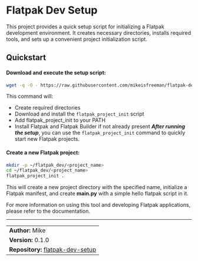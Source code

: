 # Flatpak Dev Setup


This project provides a quick setup script for initializing a Flatpak development environment. It creates necessary directories, installs required tools, and sets up a convenient project initialization script.

## Quickstart
#### Download and execute the setup script:
```bash
wget -q -O - https://raw.githubusercontent.com/mikeisfreeman/flatpak-dev-setup/refs/heads/main/setup.sh | bash
```

This command will:
- Create required directories
- Download and install the ```flatpak_project_init``` script
- Add flatpak_project_init to your PATH
- Install Flatpak and Flatpak Builder if not already present
_**After running the setup**_, you can use the ```flatpak_project_init``` command to quickly start new Flatpak projects.

#### Create a new Flatpak project:
```bash
mkdir -p ~/flatpak_dev/<project_name>
cd ~/flatpak_dev/<project_name>
flatpak_project_init .
```

This will create a new project directory with the specified name, initialize a Flatpak manifest, and create **main&period;py** with a simple hello flatpak script in it.

For more information on using this tool and developing Flatpak applications, please refer to the documentation.

-------------------------------
<table style="width: auto; border: none;">
<tr><td><b>Author:</b>  Mike</td></tr>
<tr><td><b>Version:</b> 0.1.0</td></tr>
<tr><td><b>Repository:</b> <a href="https://github.com/mikeisfreeman/flatpak-dev-setup">flatpak-dev-setup</a></td></tr>
</table>
